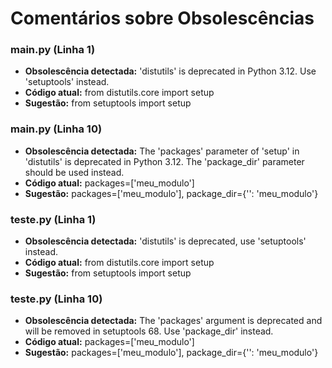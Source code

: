 # Comentários sobre Obsolescências

### main.py (Linha 1)
- **Obsolescência detectada:** 'distutils' is deprecated in Python 3.12. Use 'setuptools' instead.
- **Código atual:** from distutils.core import setup
- **Sugestão:** from setuptools import setup


### main.py (Linha 10)
- **Obsolescência detectada:** The 'packages' parameter of 'setup' in 'distutils' is deprecated in Python 3.12. The 'package_dir' parameter should be used instead.
- **Código atual:** packages=['meu_modulo']
- **Sugestão:** packages=['meu_modulo'], package_dir={'': 'meu_modulo'}


### teste.py (Linha 1)
- **Obsolescência detectada:** 'distutils' is deprecated, use 'setuptools' instead.
- **Código atual:** from distutils.core import setup
- **Sugestão:** from setuptools import setup


### teste.py (Linha 10)
- **Obsolescência detectada:** The 'packages' argument is deprecated and will be removed in setuptools 68. Use 'package_dir' instead.
- **Código atual:** packages=['meu_modulo']
- **Sugestão:** packages=['meu_modulo'], package_dir={'': 'meu_modulo'}

